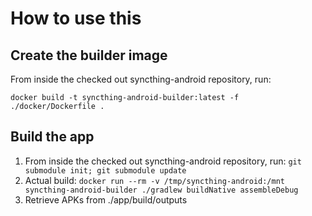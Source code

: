 # How to use this

## Create the builder image

From inside the checked out syncthing-android repository, run:

`docker build -t syncthing-android-builder:latest -f ./docker/Dockerfile .`

## Build the app

1. From inside the checked out syncthing-android repository, run:
   `git submodule init; git submodule update`
2. Actual build:
   `docker run --rm -v /tmp/syncthing-android:/mnt syncthing-android-builder ./gradlew buildNative assembleDebug`
3. Retrieve APKs from ./app/build/outputs
